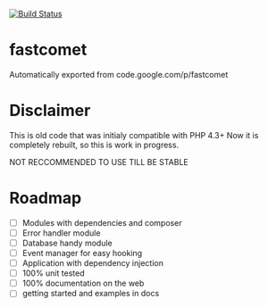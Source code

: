 [![Build Status](https://travis-ci.org/prohfesor/fastcomet.svg?branch=master)](https://travis-ci.org/prohfesor/fastcomet)
# fastcomet
Automatically exported from code.google.com/p/fastcomet

# Disclaimer
This is old code that was initialy compatible with PHP 4.3+
Now it is completely rebuilt, so this is work in progress.

NOT RECCOMMENDED TO USE TILL BE STABLE

# Roadmap
 - [ ] Modules with dependencies and composer
  - [ ] Error handler module 
  - [ ] Database handy module
  - [ ] Event manager for easy hooking
  - [ ] Application with dependency injection
 - [ ] 100% unit tested
 - [ ] 100% documentation on the web
 - [ ] getting started and examples in docs
